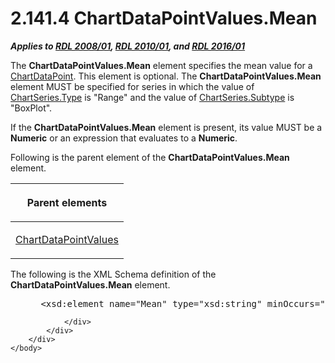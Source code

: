 <html dir="LTR" xmlns:mshelp="http://msdn.microsoft.com/mshelp" xmlns:ddue="http://ddue.schemas.microsoft.com/authoring/2003/5" xmlns:xlink="http://www.w3.org/1999/xlink" xmlns:tool="http://www.microsoft.com/tooltip">
    <head>
        <meta http-equiv="Content-Type" content="text/html; CHARSET=utf-8"></meta>
        <meta name="save" content="history"></meta>
        <title>2.141.4 ChartDataPointValues.Mean</title>
        <xml>
            <mshelp:toctitle title="2.141.4 ChartDataPointValues.Mean"></mshelp:toctitle>
            <mshelp:rltitle title="[MS-RDL]: ChartDataPointValues.Mean"></mshelp:rltitle>
            <mshelp:keyword index="A" term="fb11cf0c-1a0c-45fb-8d47-430d40150a4e"></mshelp:keyword>
            <mshelp:attr name="DCSext.ContentType" value="open specification"></mshelp:attr>
            <mshelp:attr name="AssetID" value="fb11cf0c-1a0c-45fb-8d47-430d40150a4e"></mshelp:attr>
            <mshelp:attr name="TopicType" value="kbRef"></mshelp:attr>
            <mshelp:attr name="DCSext.Title" value="[MS-RDL]: ChartDataPointValues.Mean" />
        </xml>
    </head>
    <body>
        <div id="header">
            <h1 class="heading">2.141.4 ChartDataPointValues.Mean</h1>
        </div>
        <div id="mainSection">
            <div id="mainBody">
                <div id="allHistory" class="saveHistory"></div>
                <div id="sectionSection0" class="section" name="collapseableSection">
                    

<p><b><i>Applies to </i></b><a href="1e855f94-4617-47e4-b89e-0856c6cb420f.html"><b><i>RDL 2008/01</i></b></a><b><i>,
</i></b><a href="3428e690-a348-4ec7-8a6a-8efb42d2cdee.html"><b><i>RDL 2010/01</i></b></a><b><i>,
and </i></b><a href="52ce3983-2bfc-4e72-9359-42aaf5fe4509.html"><b><i>RDL 2016/01</i></b></a></p>

<p>The <b>ChartDataPointValues.Mean</b> element specifies the
mean value for a <a href="86cf2a9b-4610-4ffe-8fff-16480a7bf6a4.html">ChartDataPoint</a>.
This element is optional. The <b>ChartDataPointValues.Mean</b> element MUST be
specified for series in which the value of <a href="d4c74852-ecd9-4eb7-90ae-705a369963fe.html">ChartSeries.Type</a> is
&quot;Range&quot; and the value of <a href="4b2b5c6a-16e8-4996-b095-513b2bec5a15.html">ChartSeries.Subtype</a> is
&quot;BoxPlot&quot;.</p>

<p>If the <b>ChartDataPointValues.Mean</b> element is present,
its value MUST be a <b>Numeric</b> or an expression that evaluates to a <b>Numeric</b>.</p>

<p>Following is the parent element of the <b>ChartDataPointValues.Mean</b>
element.</p>

<table>
 <thead>
  <tr>
   <th>
   <p>Parent elements</p>
   </th>
  </tr>
 </thead>
 <tr>
  <td>
  <p><a href="363590aa-46c3-499a-927f-a6495a0b1ab6.html">ChartDataPointValues</a></p>
  </td>
 </tr>
</table>

<p>The following is the XML Schema definition of the <b>ChartDataPointValues.Mean</b>
element.           </p>

<dl>
<dd>
<div><pre> &lt;xsd:element name=&quot;Mean&quot; type=&quot;xsd:string&quot; minOccurs=&quot;0&quot; /&gt;
</pre></div>
</dd></dl>


                </div>
            </div>
        </div>
    </body>
</html>